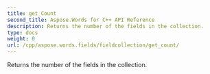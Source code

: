 ```yaml
---
title: get_Count
second_title: Aspose.Words for C++ API Reference
description: Returns the number of the fields in the collection. 
type: docs
weight: 0
url: /cpp/aspose.words.fields/fieldcollection/get_count/
---
```


Returns the number of the fields in the collection. 

